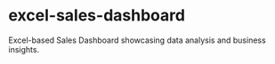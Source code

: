# excel-sales-dashboard
Excel-based Sales Dashboard showcasing data analysis and business insights.

